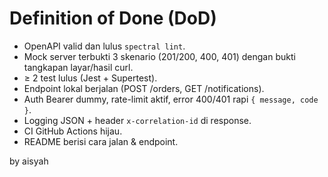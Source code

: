 # Definition of Done (DoD)

- OpenAPI valid dan lulus `spectral lint`.
- Mock server terbukti 3 skenario (201/200, 400, 401) dengan bukti tangkapan layar/hasil curl.
- ≥ 2 test lulus (Jest + Supertest).
- Endpoint lokal berjalan (POST /orders, GET /notifications).
- Auth Bearer dummy, rate-limit aktif, error 400/401 rapi `{ message, code }`.
- Logging JSON + header `x-correlation-id` di response.
- CI GitHub Actions hijau.
- README berisi cara jalan & endpoint.


by aisyah